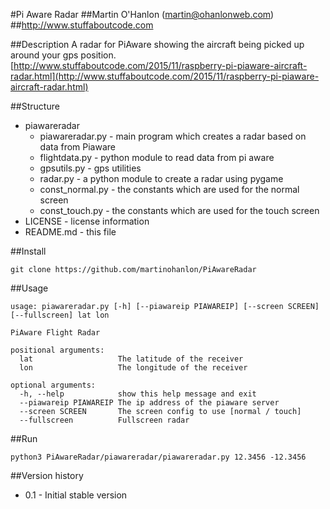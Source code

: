 #Pi Aware Radar
##Martin O'Hanlon (martin@ohanlonweb.com)
##http://www.stuffaboutcode.com

##Description
A radar for PiAware showing the aircraft being picked up around your gps position.
[http://www.stuffaboutcode.com/2015/11/raspberry-pi-piaware-aircraft-radar.html](http://www.stuffaboutcode.com/2015/11/raspberry-pi-piaware-aircraft-radar.html)

##Structure
* piawareradar
  * piawareradar.py - main program which creates a radar based on data from Piaware
  * flightdata.py - python module to read data from pi aware
  * gpsutils.py - gps utilities
  * radar.py - a python module to create a radar using pygame
  * const_normal.py - the constants which are used for the normal screen
  * const_touch.py - the constants which are used for the touch screen
* LICENSE - license information
* README.md - this file

##Install

    git clone https://github.com/martinohanlon/PiAwareRadar

##Usage

    usage: piawareradar.py [-h] [--piawareip PIAWAREIP] [--screen SCREEN] [--fullscreen] lat lon
    
    PiAware Flight Radar
    
    positional arguments:
      lat                   The latitude of the receiver
      lon                   The longitude of the receiver

    optional arguments:
      -h, --help            show this help message and exit
      --piawareip PIAWAREIP The ip address of the piaware server
      --screen SCREEN       The screen config to use [normal / touch]
      --fullscreen          Fullscreen radar
    
##Run

    python3 PiAwareRadar/piawareradar/piawareradar.py 12.3456 -12.3456

##Version history
* 0.1 - Initial stable version
